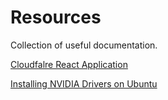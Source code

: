 # Resources
Collection of useful documentation.

[Cloudfalre React Application](Cloudflare.md)

[Installing NVIDIA Drivers on Ubuntu](Ubuntu-Install.md)
